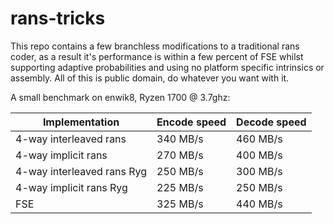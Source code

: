 # rans-tricks
This repo contains a few branchless modifications to a traditional rans coder, as a result it's performance is within a few percent of FSE whilst supporting adaptive probabilities and using no platform specific intrinsics or assembly.
All of this is public domain, do whatever you want with it.

A small benchmark on enwik8, Ryzen 1700 @ 3.7ghz:

Implementation         | Encode speed | Decode speed|
-----------------------|--------------|-------------|
4-way interleaved rans | 340 MB/s     | 460 MB/s    |
4-way implicit rans    | 270 MB/s     | 400 MB/s    |
4-way interleaved rans Ryg | 250 MB/s     | 300 MB/s    |
4-way implicit rans Ryg| 225 MB/s     | 250 MB/s    |
FSE                    | 325 MB/s     | 440 MB/s    |
